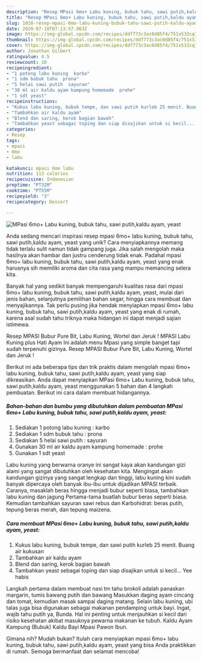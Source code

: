 ```yaml
---
description: "Resep MPasi 6mo+ Labu kuning, bubuk tahu, sawi putih,kaldu ayam, yeast, Menggugah Selera"
title: "Resep MPasi 6mo+ Labu kuning, bubuk tahu, sawi putih,kaldu ayam, yeast, Menggugah Selera"
slug: 1018-resep-mpasi-6mo-labu-kuning-bubuk-tahu-sawi-putih-kaldu-ayam-yeast-menggugah-selera
date: 2020-07-18T07:13:57.063Z
image: https://img-global.cpcdn.com/recipes/ddf773c3ac0d85f4/751x532cq70/mpasi-6mo-labu-kuning-bubuk-tahu-sawi-putihkaldu-ayam-yeast-foto-resep-utama.jpg
thumbnail: https://img-global.cpcdn.com/recipes/ddf773c3ac0d85f4/751x532cq70/mpasi-6mo-labu-kuning-bubuk-tahu-sawi-putihkaldu-ayam-yeast-foto-resep-utama.jpg
cover: https://img-global.cpcdn.com/recipes/ddf773c3ac0d85f4/751x532cq70/mpasi-6mo-labu-kuning-bubuk-tahu-sawi-putihkaldu-ayam-yeast-foto-resep-utama.jpg
author: Jonathan Gilbert
ratingvalue: 4.5
reviewcount: 10
recipeingredient:
- "1 potong labu kuning  karbo"
- "1 sdm bubuk tahu  prona"
- "5 helai sawi putih  sayuran"
- "30 ml air kaldu ayam kampung homemade  prohe"
- "1 sdt yeast"
recipeinstructions:
- "Kukus labu kuning, bubuk tempe, dan sawi putih kurleb 25 menit. Buang air kukusan"
- "Tambahkan air kaldu ayam"
- "Blend dan saring, kerok bagian bawah"
- "Tambahkan yeast sebagai toping dan siap disajikan untuk si kecil... Yee habis"
categories:
- Resep
tags:
- mpasi
- 6mo
- labu

katakunci: mpasi 6mo labu 
nutrition: 113 calories
recipecuisine: Indonesian
preptime: "PT32M"
cooktime: "PT55M"
recipeyield: "3"
recipecategory: Dessert

---
```



![MPasi 6mo+ Labu kuning, bubuk tahu, sawi putih,kaldu ayam, yeast](https://img-global.cpcdn.com/recipes/ddf773c3ac0d85f4/751x532cq70/mpasi-6mo-labu-kuning-bubuk-tahu-sawi-putihkaldu-ayam-yeast-foto-resep-utama.jpg)

Anda sedang mencari inspirasi resep mpasi 6mo+ labu kuning, bubuk tahu, sawi putih,kaldu ayam, yeast yang unik? Cara menyiapkannya memang tidak terlalu sulit namun tidak gampang juga. Jika salah mengolah maka hasilnya akan hambar dan justru cenderung tidak enak. Padahal mpasi 6mo+ labu kuning, bubuk tahu, sawi putih,kaldu ayam, yeast yang enak harusnya sih memiliki aroma dan cita rasa yang mampu memancing selera kita.

Banyak hal yang sedikit banyak mempengaruhi kualitas rasa dari mpasi 6mo+ labu kuning, bubuk tahu, sawi putih,kaldu ayam, yeast, mulai dari jenis bahan, selanjutnya pemilihan bahan segar, hingga cara membuat dan menyajikannya. Tak perlu pusing jika hendak menyiapkan mpasi 6mo+ labu kuning, bubuk tahu, sawi putih,kaldu ayam, yeast yang enak di rumah, karena asal sudah tahu triknya maka hidangan ini dapat menjadi sajian istimewa.

Resep MPASI Bubur Pure Bit, Labu Kuning, Wortel dan Jeruk ! MPASI Labu Kuning plus Hati Ayam Ini adalah menu Mpasi yang simple banget tapi sudah terpenuhi gizinya. Resep MPASI Bubur Pure Bit, Labu Kuning, Wortel dan Jeruk !


Berikut ini ada beberapa tips dan trik praktis dalam mengolah mpasi 6mo+ labu kuning, bubuk tahu, sawi putih,kaldu ayam, yeast yang siap dikreasikan. Anda dapat menyiapkan MPasi 6mo+ Labu kuning, bubuk tahu, sawi putih,kaldu ayam, yeast menggunakan 5 bahan dan 4 langkah pembuatan. Berikut ini cara dalam membuat hidangannya.

<!--inarticleads1-->

##### Bahan-bahan dan bumbu yang dibutuhkan dalam pembuatan MPasi 6mo+ Labu kuning, bubuk tahu, sawi putih,kaldu ayam, yeast:

1. Sediakan 1 potong labu kuning : karbo
1. Sediakan 1 sdm bubuk tahu : prona
1. Sediakan 5 helai sawi putih : sayuran
1. Gunakan 30 ml air kaldu ayam kampung homemade : prohe
1. Gunakan 1 sdt yeast


Labu kuning yang berwarna oranye ini sangat kaya akan kandungan gizi alami yang sangat dibutuhkan oleh kesehatan kita. Mengingat akan kandungan gizinya yang sangat lengkap dan tinggi, labu kuning kini sudah banyak dipercaya oleh banyak ibu-ibu untuk dijadikan MPASI terbaik. Caranya, masaklah beras hingga menjadi bubur seperti biasa, tambahkan labu kuning dan jagung Pertama-tama buatlah bubur beras seperti biasa. Kemudian tambahkan sayuran sawi rebus dan Karbohidrat: beras putih, tepung beras merah, dan tepung maizena. 

<!--inarticleads2-->

##### Cara membuat MPasi 6mo+ Labu kuning, bubuk tahu, sawi putih,kaldu ayam, yeast:

1. Kukus labu kuning, bubuk tempe, dan sawi putih kurleb 25 menit. Buang air kukusan
1. Tambahkan air kaldu ayam
1. Blend dan saring, kerok bagian bawah
1. Tambahkan yeast sebagai toping dan siap disajikan untuk si kecil... Yee habis


Langkah pertama dalam membuat nasi tm tahu brokoli adalah panaskan margarin, tumis bawang putih dan bawang Masukkan daging ayam cincang dan tomat, kemudian masak sampai daging matang. Selain labu kuning, ubi talas juga bisa digunakan sebagai makanan pendamping untuk bayi. Ingat, wajib tahu putih ya, Bunda. Hal ini penting untuk menjauhkan si kecil dari risiko kesehatan akibat masuknya pewarna makanan ke tubuh. Kaldu Ayam Kampung (Bubuk) Kaldu Bayi Mpasi Pawon Ibun. 

Gimana nih? Mudah bukan? Itulah cara menyiapkan mpasi 6mo+ labu kuning, bubuk tahu, sawi putih,kaldu ayam, yeast yang bisa Anda praktikkan di rumah. Semoga bermanfaat dan selamat mencoba!

